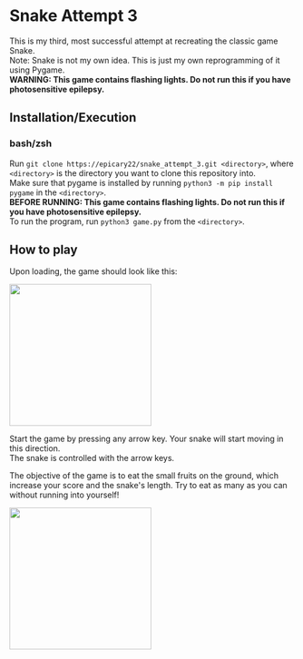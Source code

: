 # Snake Attempt 3

This is my third, most successful attempt at recreating the classic game Snake.  
Note: Snake is not my own idea. This is just my own reprogramming of it using Pygame.  
**WARNING: This game contains flashing lights. Do not run this if you have photosensitive epilepsy.**


## Installation/Execution
### bash/zsh
Run `git clone https://epicary22/snake_attempt_3.git <directory>`, where `<directory>` is the
directory you want to clone this repository into.  
Make sure that pygame is installed by running `python3 -m pip install pygame` in the `<directory>`.  
**BEFORE RUNNING: This game contains flashing lights. Do not run this if you have photosensitive epilepsy.**  
To run the program, run `python3 game.py` from the `<directory>`.

## How to play
Upon loading, the game should look like this:

<img src="https://github.com/epicary22/snake_attempt_3/assets/104804378/3a580bf9-9e3f-40f8-bfc7-8ffbb62e1358" width="250">

Start the game by pressing any arrow key. Your snake will start moving in this direction.  
The snake is controlled with the arrow keys.

The objective of the game is to eat the small fruits on the ground, which increase your score and the snake's length.
Try to eat as many as you can without running into yourself!

<img src="https://github.com/epicary22/snake_attempt_3/assets/104804378/7e3bfb7c-75c0-4e54-8c4c-c39797d056ef" width="250">
